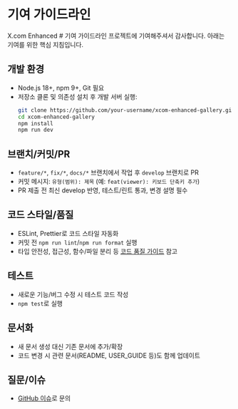 # 기여 가이드라인

X.com Enhanced # 기여 가이드라인 프로젝트에 기여해주셔서 감사합니다. 아래는 기여를 위한 핵심 지침입니다.

## 개발 환경

- Node.js 18+, npm 9+, Git 필요
- 저장소 클론 및 의존성 설치 후 개발 서버 실행:
  ```bash
  git clone https://github.com/your-username/xcom-enhanced-gallery.git
  cd xcom-enhanced-gallery
  npm install
  npm run dev
  ```

## 브랜치/커밋/PR

- `feature/*`, `fix/*`, `docs/*` 브랜치에서 작업 후 `develop` 브랜치로 PR
- 커밋 메시지: `유형(범위): 제목` (예: `feat(viewer): 키보드 단축키 추가`)
- PR 제출 전 최신 develop 반영, 테스트/린트 통과, 변경 설명 필수

## 코드 스타일/품질

- ESLint, Prettier로 코드 스타일 자동화
- 커밋 전 `npm run lint`/`npm run format` 실행
- 타입 안전성, 접근성, 함수/파일 분리 등 [코드 품질 가이드](docs/CODE_QUALITY.md) 참고

## 테스트

- 새로운 기능/버그 수정 시 테스트 코드 작성
- `npm test`로 실행

## 문서화

- 새 문서 생성 대신 기존 문서에 추가/확장
- 코드 변경 시 관련 문서(README, USER_GUIDE 등)도 함께 업데이트

## 질문/이슈

- [GitHub 이슈](https://github.com/yourusername/xcom-enhanced-gallery/issues)로 문의
